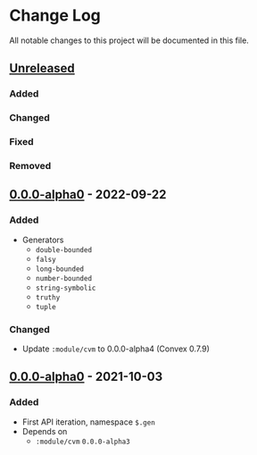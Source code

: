 # Change Log

All notable changes to this project will be documented in this file.



## [Unreleased]

### Added

### Changed

### Fixed

### Removed



## [0.0.0-alpha0] - 2022-09-22

### Added

- Generators
    - `double-bounded`
    - `falsy`
    - `long-bounded`
    - `number-bounded`
    - `string-symbolic`
    - `truthy`
    - `tuple`

### Changed

- Update `:module/cvm` to 0.0.0-alpha4 (Convex 0.7.9)



## [0.0.0-alpha0] - 2021-10-03

### Added

- First API iteration, namespace `$.gen`
- Depends on
    - `:module/cvm` `0.0.0-alpha3`



[Unreleased]:   https://github.com/convex-dev/convex.cljc/compare/release/gen/0.0.0-alpha1...HEAD
[0.0.0-alpha1]: https://github.com/convex-dev/convex.cljc/compare/release/gen/0.0.0-alpha0...release/gen/0.0.0-alpha1
[0.0.0-alpha0]: https://github.com/convex-dev/convex.cljc/releases/tag/release/gen/0.0.0-alpha0
